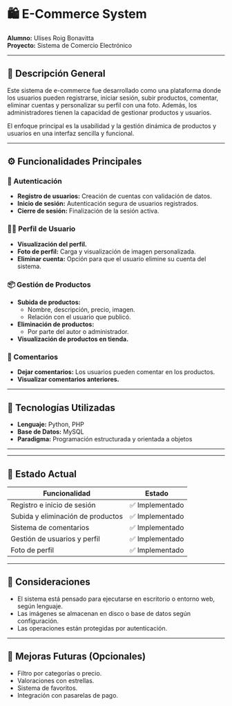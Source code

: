 # 🛍️ E-Commerce System

**Alumno:** Ulises Roig Bonavitta  
**Proyecto:** Sistema de Comercio Electrónico  

---

## 📌 Descripción General

Este sistema de e-commerce fue desarrollado como una plataforma donde los usuarios pueden registrarse, iniciar sesión, subir productos, comentar, eliminar cuentas y personalizar su perfil con una foto. Además, los administradores tienen la capacidad de gestionar productos y usuarios.  

El enfoque principal es la usabilidad y la gestión dinámica de productos y usuarios en una interfaz sencilla y funcional.

---

## ⚙️ Funcionalidades Principales

### 🔐 Autenticación

- **Registro de usuarios:** Creación de cuentas con validación de datos.
- **Inicio de sesión:** Autenticación segura de usuarios registrados.
- **Cierre de sesión:** Finalización de la sesión activa.

### 🧑‍💻 Perfil de Usuario

- **Visualización del perfil.**
- **Foto de perfil:** Carga y visualización de imagen personalizada.
- **Eliminar cuenta:** Opción para que el usuario elimine su cuenta del sistema.

### 📦 Gestión de Productos

- **Subida de productos:** 
  - Nombre, descripción, precio, imagen.
  - Relación con el usuario que publicó.
- **Eliminación de productos:** 
  - Por parte del autor o administrador.
- **Visualización de productos en tienda.**

### 💬 Comentarios

- **Dejar comentarios:** Los usuarios pueden comentar en los productos.
- **Visualizar comentarios anteriores.**

---

## 🧱 Tecnologías Utilizadas

- **Lenguaje:** Python, PHP
- **Base de Datos:** MySQL
- **Paradigma:** Programación estructurada y orientada a objetos

---

---

## 🚦 Estado Actual

| Funcionalidad                        | Estado          |
|--------------------------------------|------------------|
| Registro e inicio de sesión          | ✅ Implementado |
| Subida y eliminación de productos    | ✅ Implementado |
| Sistema de comentarios               | ✅ Implementado |
| Gestión de usuarios y perfil         | ✅ Implementado |
| Foto de perfil                       | ✅ Implementado |

---

## 📌 Consideraciones

- El sistema está pensado para ejecutarse en escritorio o entorno web, según lenguaje.
- Las imágenes se almacenan en disco o base de datos según configuración.
- Las operaciones están protegidas por autenticación.

---

## 🚀 Mejoras Futuras (Opcionales)

- Filtro por categorías o precio.
- Valoraciones con estrellas.
- Sistema de favoritos.
- Integración con pasarelas de pago.




